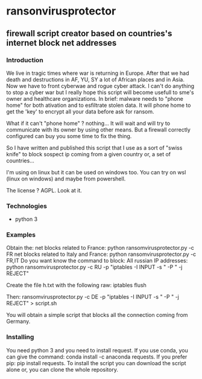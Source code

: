 # ransonvirusprotector

## firewall script creator based on countries's internet block net addresses

### Introduction 
We live in tragic times where war is returning in Europe. After that we had death and destructions in AF, YU, SY a lot of African places and in Asia. 
Now we have to front cyberwae and rogue cyber attack. I can't do anything to stop a cyber war but I really hope this script will become usefull to sme's owner and healthcare organizations. 
In brief: malware needs to "phone home" for both ativation and to esfiltrate stolen data. It will phone home to get the 'key' to encrypt all your data before ask for ransom. 

What if it can't "phone home" ? nothing... It will wait and will try to communicate with its owner by using other means. But a firewall correctly configured can buy you some time to fix the thing. 

So I have written and published this script that I use as a sort of "swiss knife" to block sospect ip coming from a given country or, a set of countries... 

I'm using on linux but it can be used on windows too. You can try on wsl (linux on windows) and maybe from powershell. 

The license ? AGPL. Look at it. 


### Technologies
* python 3 

### Examples
Obtain the:
net blocks related to France:  python ransomvirusprotector.py -c FR
net blocks related to Italy and France: python ransomvirusprotector.py -c FR,IT
Do you want know the command to block:
All russian IP addresses: python ransomvirusprotector.py -c RU -p "iptables -I INPUT -s " -P " -j REJECT"

Create the file h.txt with the following raw:
iptables flush

Then:
ransomvirusprotector.py -c DE -p "iptables -I INPUT -s " -P " -j REJECT" > script.sh 

You will obtain a simple script that blocks all the connection coming from Germany. 


### Installing

You need python 3 and you need to install request. If you use conda, you can give the command: conda install -c anaconda requests. If you prefer pip: pip install requests. 
To install the script you can download the script alone or, you can clone the whole repository. 

